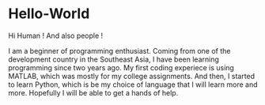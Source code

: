 # Hello-World

Hi Human !
And also people !

I am a beginner of programming enthusiast. Coming from one of the development country in the Southeast Asia, I have been learning programming since two years ago. My first coding experiece is using MATLAB, which was mostly for my college assignments. And then, I started to learn Python, which is be my choice of language that I will learn more and more. Hopefully I will be able to get a hands of help.
